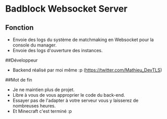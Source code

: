 # Badblock Websocket Server

## Fonction
- Envoie des logs du système de matchmaking en Websocket pour la console du manager.
- Envoie des logs d'ouverture des instances.


##Développeur
- Backend réalisé par moi même :p (https://twitter.com/Mathieu_DevTLS)

##Mot de fin
- Je ne maintien plus de projet.
- Libre à vous de vous approprier le code du back-end.
- Essayer pas de l'adapter à votre serveur vous y laisserez de nombreuses heures.
- Et Minecraft c'est terminé :p